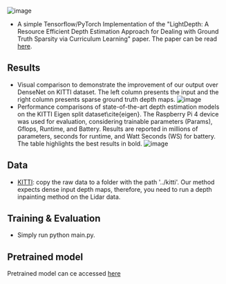 ![image](https://github.com/fatemehkarimii/LightDepth/assets/49230804/df7db4d2-11d1-4454-878d-54ecb1bb6de4) 

* A simple Tensorflow/PyTorch Implementation of the "LightDepth: A Resource Efficient Depth Estimation Approach for Dealing with Ground Truth Sparsity via Curriculum Learning" paper. The paper can be read [here](https://arxiv.org/abs/2211.08608).
## Results
* Visual comparison to demonstrate the improvement of our output over DenseNet on KITTI dataset. The left column presents the input and the right column presents sparse ground truth depth maps.
![image](https://github.com/fatemehkarimii/LightDepth/assets/49230804/37e2ad99-da7d-4615-ad97-5968b4048396)
* Performance comparisons of state-of-the-art depth estimation models on the KITTI Eigen split dataset\cite{eigen}. The Raspberry Pi 4 device was used for evaluation, considering trainable parameters (Params), Gflops, Runtime, and Battery. Results are reported in millions of parameters, seconds for runtime, and Watt Seconds (WS) for battery. The table highlights the best results in bold.
![image](https://github.com/fatemehkarimii/LightDepth/assets/49230804/34eb94fc-1e6f-45e6-8b06-773f82843765)


## Data
* [KITTI](https://www.cvlibs.net/datasets/kitti/): copy the raw data to a folder with the path '../kitti'. Our method expects dense input depth maps, therefore, you need to run a depth inpainting method on the Lidar data. 
## Training & Evaluation
* Simply run python main.py.
## Pretrained model
Pretrained model can ce accessed [here](https://drive.google.com/drive/u/1/folders/1Vteq2R6x2p9dPvS9DGYJ5cQQE85SZuhE)
 

